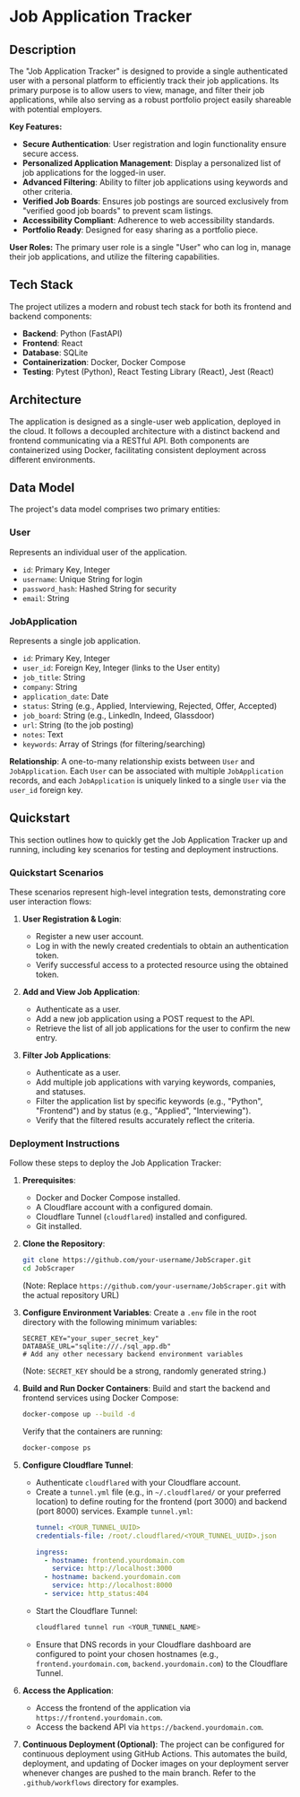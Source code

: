 # Job Application Tracker

## Description
The "Job Application Tracker" is designed to provide a single authenticated user with a personal platform to efficiently track their job applications. Its primary purpose is to allow users to view, manage, and filter their job applications, while also serving as a robust portfolio project easily shareable with potential employers.

**Key Features:**
*   **Secure Authentication**: User registration and login functionality ensure secure access.
*   **Personalized Application Management**: Display a personalized list of job applications for the logged-in user.
*   **Advanced Filtering**: Ability to filter job applications using keywords and other criteria.
*   **Verified Job Boards**: Ensures job postings are sourced exclusively from "verified good job boards" to prevent scam listings.
*   **Accessibility Compliant**: Adherence to web accessibility standards.
*   **Portfolio Ready**: Designed for easy sharing as a portfolio piece.

**User Roles:**
The primary user role is a single "User" who can log in, manage their job applications, and utilize the filtering capabilities.

## Tech Stack
The project utilizes a modern and robust tech stack for both its frontend and backend components:

*   **Backend**: Python (FastAPI)
*   **Frontend**: React
*   **Database**: SQLite
*   **Containerization**: Docker, Docker Compose
*   **Testing**: Pytest (Python), React Testing Library (React), Jest (React)

## Architecture
The application is designed as a single-user web application, deployed in the cloud. It follows a decoupled architecture with a distinct backend and frontend communicating via a RESTful API. Both components are containerized using Docker, facilitating consistent deployment across different environments.

## Data Model
The project's data model comprises two primary entities:

### User
Represents an individual user of the application.
*   `id`: Primary Key, Integer
*   `username`: Unique String for login
*   `password_hash`: Hashed String for security
*   `email`: String

### JobApplication
Represents a single job application.
*   `id`: Primary Key, Integer
*   `user_id`: Foreign Key, Integer (links to the User entity)
*   `job_title`: String
*   `company`: String
*   `application_date`: Date
*   `status`: String (e.g., Applied, Interviewing, Rejected, Offer, Accepted)
*   `job_board`: String (e.g., LinkedIn, Indeed, Glassdoor)
*   `url`: String (to the job posting)
*   `notes`: Text
*   `keywords`: Array of Strings (for filtering/searching)

**Relationship**:
A one-to-many relationship exists between `User` and `JobApplication`. Each `User` can be associated with multiple `JobApplication` records, and each `JobApplication` is uniquely linked to a single `User` via the `user_id` foreign key.

## Quickstart
This section outlines how to quickly get the Job Application Tracker up and running, including key scenarios for testing and deployment instructions.

### Quickstart Scenarios
These scenarios represent high-level integration tests, demonstrating core user interaction flows:

1.  **User Registration & Login**:
    *   Register a new user account.
    *   Log in with the newly created credentials to obtain an authentication token.
    *   Verify successful access to a protected resource using the obtained token.

2.  **Add and View Job Application**:
    *   Authenticate as a user.
    *   Add a new job application using a POST request to the API.
    *   Retrieve the list of all job applications for the user to confirm the new entry.

3.  **Filter Job Applications**:
    *   Authenticate as a user.
    *   Add multiple job applications with varying keywords, companies, and statuses.
    *   Filter the application list by specific keywords (e.g., "Python", "Frontend") and by status (e.g., "Applied", "Interviewing").
    *   Verify that the filtered results accurately reflect the criteria.

### Deployment Instructions
Follow these steps to deploy the Job Application Tracker:

1.  **Prerequisites**:
    *   Docker and Docker Compose installed.
    *   A Cloudflare account with a configured domain.
    *   Cloudflare Tunnel (`cloudflared`) installed and configured.
    *   Git installed.

2.  **Clone the Repository**:
    ```bash
    git clone https://github.com/your-username/JobScraper.git
    cd JobScraper
    ```
    (Note: Replace `https://github.com/your-username/JobScraper.git` with the actual repository URL)

3.  **Configure Environment Variables**:
    Create a `.env` file in the root directory with the following minimum variables:
    ```
    SECRET_KEY="your_super_secret_key"
    DATABASE_URL="sqlite:///./sql_app.db"
    # Add any other necessary backend environment variables
    ```
    (Note: `SECRET_KEY` should be a strong, randomly generated string.)

4.  **Build and Run Docker Containers**:
    Build and start the backend and frontend services using Docker Compose:
    ```bash
    docker-compose up --build -d
    ```
    Verify that the containers are running:
    ```bash
    docker-compose ps
    ```

5.  **Configure Cloudflare Tunnel**:
    *   Authenticate `cloudflared` with your Cloudflare account.
    *   Create a `tunnel.yml` file (e.g., in `~/.cloudflared/` or your preferred location) to define routing for the frontend (port 3000) and backend (port 8000) services.
        Example `tunnel.yml`:
        ```yaml
        tunnel: <YOUR_TUNNEL_UUID>
        credentials-file: /root/.cloudflared/<YOUR_TUNNEL_UUID>.json

        ingress:
          - hostname: frontend.yourdomain.com
            service: http://localhost:3000
          - hostname: backend.yourdomain.com
            service: http://localhost:8000
          - service: http_status:404
        ```
    *   Start the Cloudflare Tunnel:
        ```bash
        cloudflared tunnel run <YOUR_TUNNEL_NAME>
        ```
    *   Ensure that DNS records in your Cloudflare dashboard are configured to point your chosen hostnames (e.g., `frontend.yourdomain.com`, `backend.yourdomain.com`) to the Cloudflare Tunnel.

6.  **Access the Application**:
    *   Access the frontend of the application via `https://frontend.yourdomain.com`.
    *   Access the backend API via `https://backend.yourdomain.com`.

7.  **Continuous Deployment (Optional)**:
    The project can be configured for continuous deployment using GitHub Actions. This automates the build, deployment, and updating of Docker images on your deployment server whenever changes are pushed to the main branch. Refer to the `.github/workflows` directory for examples.